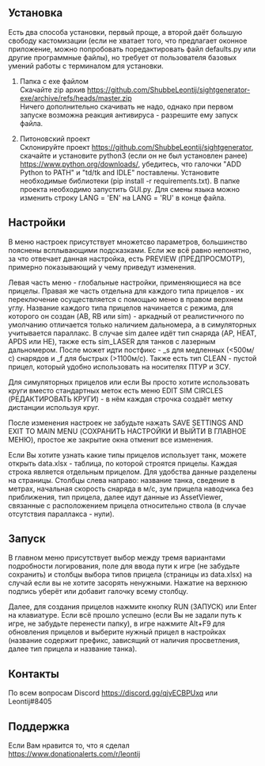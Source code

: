 Установка
---------

Есть два способа установки, первый проще, а второй даёт большую свободу кастомизации (если не хватает того, что предлагает оконное приложение, можно попробовать поредактировать файл defaults.py или другие программные файлы), но требует от пользователя базовых умений работы с терминалом для установки.
1) Папка с exe файлом\
Скачайте zip архив https://github.com/ShubbeLeontij/sightgenerator-exe/archive/refs/heads/master.zip \
Ничего дополнительно скачивать не надо, однако при первом запуске возможна реакция антивируса - разрешите ему запуск файла.

2) Питоновский проект\
Склонируйте проект https://github.com/ShubbeLeontij/sightgenerator, скачайте и установите python3 (если он не был установлен ранее) https://www.python.org/downloads/, убедитесь, что галочки "ADD Python to PATH" и "td/tk and IDLE" поставлены. 
Установите необходимые библиотеки (pip install -r requirements.txt).
В папке проекта необходимо запустить GUI.py. Для смены языка можно изменить строку LANG = 'EN' на LANG = 'RU' в конце файла.

Настройки
---------

В меню настроек присутствует множетсво параметров, большинство пояснены всплывающими подсказками. 
Если же всё равно непонятно, за что отвечает данная настройка, есть PREVIEW (ПРЕДПРОСМОТР), примерно показывающий у чему приведут изменения.

Левая часть меню - глобальные настройки, применяющиеся на все прицелы.
Правая же часть отдельна для каждого типа прицелов - их переключение осуществляется с помощью меню в правом верхнем углу.
Название каждого типа прицелов начинается с режима, для которого он создан (AB, RB или sim) - аркадный от реалистичного по умолчанию отличается только наличием дальномера, а в симуляторных учитывается параллакс.
В случае sim далее идёт тип снаряда (AP, HEAT, APDS или HE), также есть sim_LASER для танков с лазерным дальномером.
После может идти постфикс - _s для медленных (<500м/с) снарядов и _f для быстрых (>1100м/с).
Также есть тип CLEAN - пустой прицел, который удобно использовать на носителях ПТУР и ЗСУ.

Для симуляторных прицелов или если Вы просто хотите использовать круги вместо стандартных меток есть меню EDIT SIM CIRCLES (РЕДАКТИРОВАТЬ КРУГИ) - в нём каждая строчка создаёт метку дистанции используя круг.

После изменения настроек не забудьте нажать SAVE SETTINGS AND EXIT TO MAIN MENU (СОХРАНИТЬ НАСТРОЙКИ И ВЫЙТИ В ГЛАВНОЕ МЕНЮ), простое же закрытие окна отменит все изменения.

Если Вы хотите узнать какие типы прицелов использует танк, можете открыть data.xlsx - таблица, по которой строятся прицелы. Каждая строка является отдельным прицелом. Для удобства данные разделены на страницы.
Столбцы слева направо: название танка, сведение в метрах, начальная скорость снаряда в м/с, зум прицела наводчика без приближения, тип прицела, далее идут данные из AssetViewer, связанные с расположением прицела относительно ствола (в случае отсутствия параллакса - нули).

Запуск
------

В главном меню присутствует выбор между тремя вариантами подробности логирования, поле для ввода пути к игре (не забудьте сохранить) и столбцы выбора типов прицела (страницы из data.xlsx) на случай если вы не хотите засорять ненужными. Нажатие на верхнюю подпись уберёт или добавит галочку всему столбцу.

Далее, для создания прицелов нажмите кнопку RUN (ЗАПУСК) или Enter на клавиатуре.
Если всё прошло успешно (если Вы не задали путь к игре, не забудьте перенести папку), в игре нажмите Alt+F9 для обновления прицелов и выберите нужный прицел в настройках (название содержит префикс, зависящий от наличия просветления, далее тип прицела и название танка).

Контакты
--------

По всем вопросам Discord https://discord.gg/qjvECBPUxq или Leontij#8405

Поддержка
---------

Если Вам нравится то, что я сделал https://www.donationalerts.com/r/leontij
